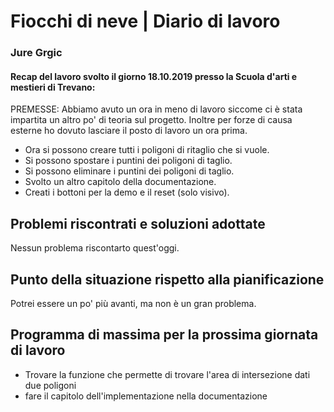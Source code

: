 # Fiocchi di neve | Diario di lavoro
### Jure Grgic

#### Recap del lavoro svolto il giorno 18.10.2019 presso la Scuola d'arti e mestieri di Trevano:
PREMESSE:
Abbiamo avuto un ora in meno di lavoro siccome ci è stata impartita un altro po' di teoria sul progetto.
Inoltre per forze di causa esterne ho dovuto lasciare il posto di lavoro un ora prima.

 - Ora si possono creare tutti i poligoni di ritaglio che si vuole.
 - Si possono spostare i puntini dei poligoni di taglio.
 - Si possono eliminare i puntini dei poligoni di taglio.
 - Svolto un altro capitolo della documentazione.
 - Creati i bottoni per la demo e il reset (solo visivo).

##  Problemi riscontrati e soluzioni adottate
Nessun problema riscontarto quest'oggi.

##  Punto della situazione rispetto alla pianificazione
Potrei essere un po' più avanti, ma non è un gran problema.

## Programma di massima per la prossima giornata di lavoro
 - Trovare la funzione che permette di trovare l'area di intersezione dati due poligoni
 - fare il capitolo dell'implementazione nella documentazione
 
